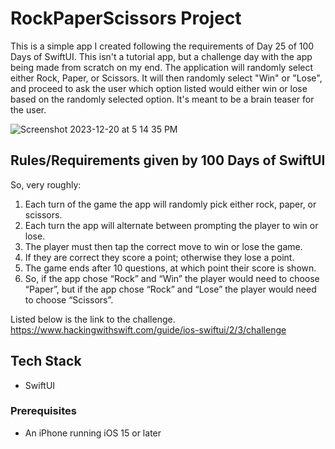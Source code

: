 # RockPaperScissors Project 
This is a simple app I created following the requirements of Day 25 of 100 Days of SwiftUI. This isn't a tutorial app, but a challenge day with the app being made from scratch on my end. The application will randomly select either Rock, Paper, or Scissors. It will then randomly select "Win" or "Lose", and proceed to ask the user which option listed would either win or lose based on the randomly selected option. It's meant to be a brain teaser for the user.

![Screenshot 2023-12-20 at 5 14 35 PM](https://github.com/tahadarwesh1/swiftUi/assets/58812384/18d01476-24a6-4392-991b-f85077f924c4)

## Rules/Requirements given by 100 Days of SwiftUI 

So, very roughly:

1. Each turn of the game the app will randomly pick either rock, paper, or scissors.
2. Each turn the app will alternate between prompting the player to win or lose.
3. The player must then tap the correct move to win or lose the game.
4. If they are correct they score a point; otherwise they lose a point.
5. The game ends after 10 questions, at which point their score is shown.
6. So, if the app chose “Rock” and “Win” the player would need to choose “Paper”, but if the app chose “Rock” and “Lose” the player would need to choose “Scissors”.

Listed below is the link to the challenge.
https://www.hackingwithswift.com/guide/ios-swiftui/2/3/challenge

## Tech Stack
- SwiftUI

### Prerequisites
- An iPhone running iOS 15 or later
